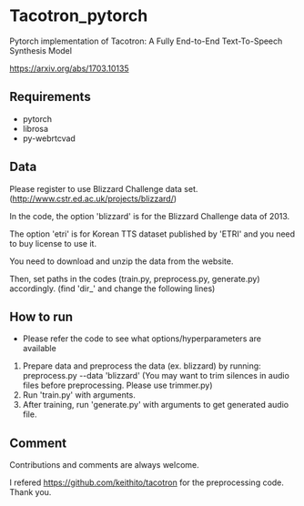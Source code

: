 # Tacotron_pytorch
Pytorch implementation of Tacotron: A Fully End-to-End Text-To-Speech Synthesis Model

https://arxiv.org/abs/1703.10135

## Requirements
  * pytorch
  * librosa
  * py-webrtcvad

## Data
Please register to use Blizzard Challenge data set. (http://www.cstr.ed.ac.uk/projects/blizzard/)

In the code, the option 'blizzard' is for the Blizzard Challenge data of 2013.

The option 'etri' is for Korean TTS dataset published by 'ETRI' and you need to buy license to use it.

You need to download and unzip the data from the website.

Then, set paths in the codes (train.py, preprocess.py, generate.py) accordingly. (find 'dir_' and change the following lines)

## How to run
  * Please refer the code to see what options/hyperparameters are available
1. Prepare data and preprocess the data (ex. blizzard) by running: preprocess.py --data 'blizzard'
(You may want to trim silences in audio files before preprocessing. Please use trimmer.py)
2. Run 'train.py' with arguments.
3. After training, run 'generate.py' with arguments to get generated audio file.


## Comment
Contributions and comments are always welcome.

I refered https://github.com/keithito/tacotron for the preprocessing code. Thank you.
